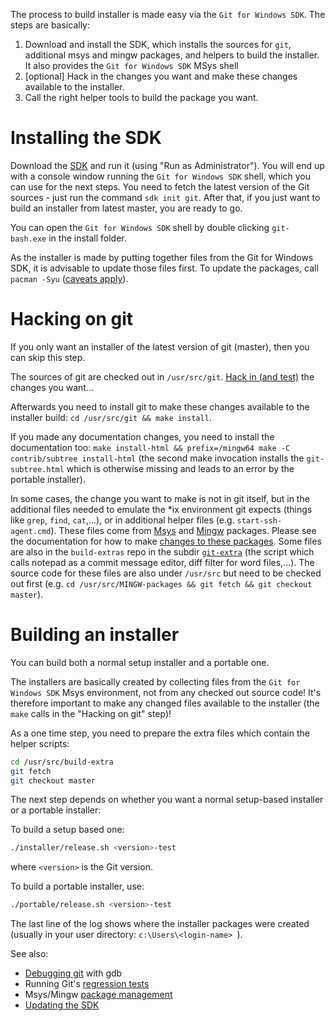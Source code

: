 The process to build installer is made easy via the `Git for Windows SDK`. The steps are basically:

1. Download and install the SDK, which installs the sources for `git`, additional msys and mingw packages, and helpers to build the installer. It also provides the `Git for Windows SDK` MSys shell
2. [optional] Hack in the changes you want and make these changes available to the installer.
3. Call the right helper tools to build the package you want.

# Installing the SDK

Download the [SDK](https://gitforwindows.org/#download-sdk) and run it (using "Run as Administrator"). You will end up with a console window running the `Git for Windows SDK` shell, which you can use for the next steps. You need to fetch the latest version of the Git sources - just run the command `sdk init git`. After that, if you just want to build an installer from latest master, you are ready to go. 

You can open the `Git for Windows SDK` shell by double clicking `git-bash.exe` in the install folder.

As the installer is made by putting together files from the Git for Windows SDK, it is advisable to update those files first. To update the packages, call `pacman -Syu` ([caveats apply](https://github.com/git-for-windows/git/wiki/Package-management#updating-msys2-runtime-pacman-and-bash)).

# Hacking on git

If you only want an installer of the latest version of git (master), then you can skip this step.

The sources of git are checked out in `/usr/src/git`. [Hack in (and test)](Building-Git) the changes you want...

Afterwards you need to install git to make these changes available to the installer build: `cd /usr/src/git && make install`. 

If you made any documentation changes, you need to install the documentation too: `make install-html && prefix=/mingw64 make -C contrib/subtree install-html` (the second make invocation installs the `git-subtree.html` which is otherwise missing and leads to an error by the portable installer).

In some cases, the change you want to make is not in git itself, but in the additional files needed to emulate the *ix environment git expects (things like `grep`, `find`, `cat`,...), or in additional helper files (e.g. `start-ssh-agent.cmd`). These files come from [Msys](https://github.com/git-for-windows/MSYS2-packages) and [Mingw](https://github.com/git-for-windows/MINGW-packages) packages. Please see the documentation for how to make [changes to these packages](Package-management#technical-details). Some files are also in the `build-extras` repo in the subdir [`git-extra`](https://github.com/git-for-windows/build-extra/tree/master/git-extra) (the script which calls notepad as a commit message editor, diff filter for word files,...). The source code for these files are also under `/usr/src` but need to be checked out first (e.g. `cd /usr/src/MINGW-packages && git fetch && git checkout master`).

# Building an installer

You can build both a normal setup installer and a portable one.

The installers are basically created by collecting files from the `Git for Windows SDK` Msys environment, not from any checked out source code! It's therefore important to make any changed files available to the installer (the `make` calls in the "Hacking on git" step)!

As a one time step, you need to prepare the extra files which contain the helper scripts:

```bash
cd /usr/src/build-extra
git fetch
git checkout master
```

The next step depends on whether you want a normal setup-based installer or a portable installer:

To build a setup based one:

```bash
./installer/release.sh <version>-test
```
where `<version>` is the Git version.

To build a portable installer, use:

```bash
./portable/release.sh <version>-test
```
The last line of the log shows where the installer packages were created (usually in your user directory: `c:\Users\<login-name> `).

See also: 
* [Debugging git](Debugging-Git) with gdb
* Running Git's [regression tests](Running-Git's-regression-tests) 
* Msys/Mingw [package management](Package-management#technical-details)
* [Updating the SDK](https://github.com/git-for-windows/git/wiki/Updating-your-SDK)

